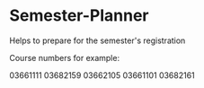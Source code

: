 # Semester-Planner
Helps to prepare for the semester's registration

Course numbers for example:

03661111
03682159
03662105
03661101
03682161
